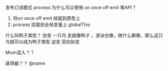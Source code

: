 发布订阅模式 process 为什么可以使用 on once off emit 等API？
1. 将on once off emit 挂载到原型上
2. process 挂载到全局变量上 globalThis



什么叫鸭子类型？ 协变
  一只鸟 走路像鸭子 ，游泳也像，做什么都像，那么这只鸟就可以成为鸭子类型
   逆变  双向协变


Mixin混入？？

装饰器？？
@name